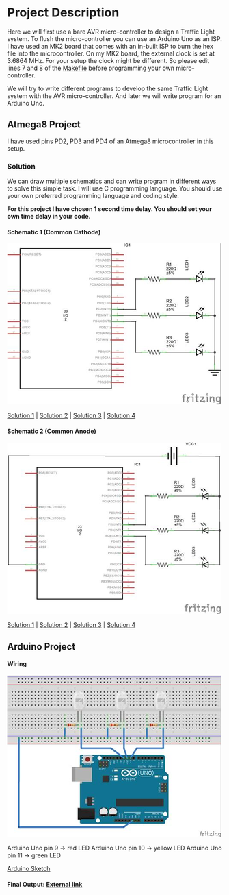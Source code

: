 # Project Description

Here we will first use a bare AVR micro-controller to design a Traffic Light system. To flush the micro-controller
you can use an Arduino Uno as an ISP. I have used an MK2 board that comes with an in-built ISP to burn the hex file into the microcontroller. On my MK2 board, the external clock is set at 3.6864 MHz. For your setup the clock might be different. So please
edit lines 7 and 8 of the [Makefile](https://github.com/piLinux/funWare/blob/master/003.%20Traffic%20Light/Makefile)
before programming your own micro-controller.

We will try to write different programs to develop the same Traffic Light system with the AVR micro-controller. And later we will
write program for an Arduino Uno.

## Atmega8 Project

I have used pins PD2, PD3 and PD4 of an Atmega8 microcontroller in this setup.

### Solution

We can draw multiple schematics and can write program in different ways to solve this simple task. I will use C programming language.
You should use your own preferred programming language and coding style.

__For this project I have chosen 1 second time delay. You should set your own time delay in your code.__ 

#### Schematic 1 (Common Cathode)

![Traffic Light Schematic Common Cathode](TrafficLightSchematicCommonCathode.jpg)

[Solution 1](Schematic1_Solution1.c) | [Solution 2](Schematic1_Solution2.c) | [Solution 3](Schematic1_Solution3.c) | [Solution 4](Schematic1_Solution4.c)

#### Schematic 2 (Common Anode)

![Traffic Light Schematic Common Anode](TrafficLightSchematicCommonAnode.jpg)

[Solution 1](Schematic2_Solution1.c) | [Solution 2](Schematic2_Solution2.c) | [Solution 3](Schematic2_Solution3.c) | [Solution 4](Schematic2_Solution4.c)

## Arduino Project

#### Wiring

![Traffic Light With Arduino Uno](TrafficLightWithArduinoUno.jpg)

Arduino Uno pin 9 -> red LED
Arduino Uno pin 10 -> yellow LED
Arduino Uno pin 11 -> green LED

[Arduino Sketch](ArduinoUnoProject.ino)

#### Final Output:    [External link](https://vimeo.com/205972612)
